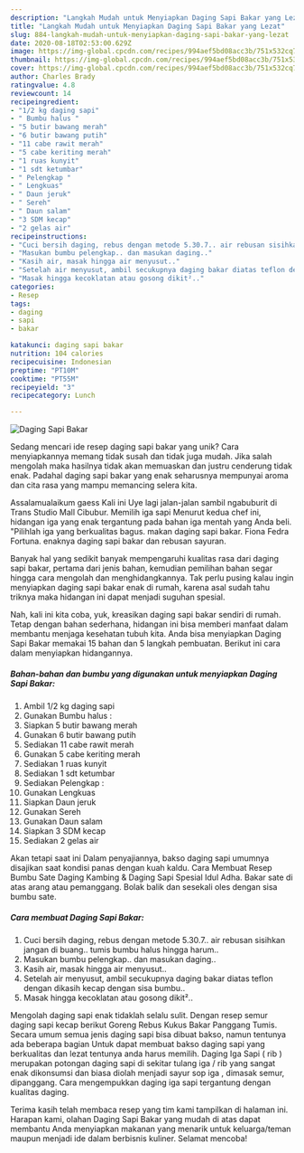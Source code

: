 ```yaml
---
description: "Langkah Mudah untuk Menyiapkan Daging Sapi Bakar yang Lezat"
title: "Langkah Mudah untuk Menyiapkan Daging Sapi Bakar yang Lezat"
slug: 884-langkah-mudah-untuk-menyiapkan-daging-sapi-bakar-yang-lezat
date: 2020-08-18T02:53:00.629Z
image: https://img-global.cpcdn.com/recipes/994aef5bd08acc3b/751x532cq70/daging-sapi-bakar-foto-resep-utama.jpg
thumbnail: https://img-global.cpcdn.com/recipes/994aef5bd08acc3b/751x532cq70/daging-sapi-bakar-foto-resep-utama.jpg
cover: https://img-global.cpcdn.com/recipes/994aef5bd08acc3b/751x532cq70/daging-sapi-bakar-foto-resep-utama.jpg
author: Charles Brady
ratingvalue: 4.8
reviewcount: 14
recipeingredient:
- "1/2 kg daging sapi"
- " Bumbu halus "
- "5 butir bawang merah"
- "6 butir bawang putih"
- "11 cabe rawit merah"
- "5 cabe keriting merah"
- "1 ruas kunyit"
- "1 sdt ketumbar"
- " Pelengkap "
- " Lengkuas"
- " Daun jeruk"
- " Sereh"
- " Daun salam"
- "3 SDM kecap"
- "2 gelas air"
recipeinstructions:
- "Cuci bersih daging, rebus dengan metode 5.30.7.. air rebusan sisihkan jangan di buang.. tumis bumbu halus hingga harum.."
- "Masukan bumbu pelengkap.. dan masukan daging.."
- "Kasih air, masak hingga air menyusut.."
- "Setelah air menyusut, ambil secukupnya daging bakar diatas teflon dengan dikasih kecap dengan sisa bumbu.."
- "Masak hingga kecoklatan atau gosong dikit².."
categories:
- Resep
tags:
- daging
- sapi
- bakar

katakunci: daging sapi bakar 
nutrition: 104 calories
recipecuisine: Indonesian
preptime: "PT10M"
cooktime: "PT55M"
recipeyield: "3"
recipecategory: Lunch

---
```



![Daging Sapi Bakar](https://img-global.cpcdn.com/recipes/994aef5bd08acc3b/751x532cq70/daging-sapi-bakar-foto-resep-utama.jpg)

Sedang mencari ide resep daging sapi bakar yang unik? Cara menyiapkannya memang tidak susah dan tidak juga mudah. Jika salah mengolah maka hasilnya tidak akan memuaskan dan justru cenderung tidak enak. Padahal daging sapi bakar yang enak seharusnya mempunyai aroma dan cita rasa yang mampu memancing selera kita.

Assalamualaikum gaess Kali ini Uye lagi jalan-jalan sambil ngabuburit di Trans Studio Mall Cibubur. Memilih iga sapi Menurut kedua chef ini, hidangan iga yang enak tergantung pada bahan iga mentah yang Anda beli. &#34;Pilihlah iga yang berkualitas bagus. makan daging sapi bakar. Fiona Fedra Fortuna. enaknya daging sapi bakar dan rebusan sayuran.

Banyak hal yang sedikit banyak mempengaruhi kualitas rasa dari daging sapi bakar, pertama dari jenis bahan, kemudian pemilihan bahan segar hingga cara mengolah dan menghidangkannya. Tak perlu pusing kalau ingin menyiapkan daging sapi bakar enak di rumah, karena asal sudah tahu triknya maka hidangan ini dapat menjadi suguhan spesial.


Nah, kali ini kita coba, yuk, kreasikan daging sapi bakar sendiri di rumah. Tetap dengan bahan sederhana, hidangan ini bisa memberi manfaat dalam membantu menjaga kesehatan tubuh kita. Anda bisa menyiapkan Daging Sapi Bakar memakai 15 bahan dan 5 langkah pembuatan. Berikut ini cara dalam menyiapkan hidangannya.

<!--inarticleads1-->

##### Bahan-bahan dan bumbu yang digunakan untuk menyiapkan Daging Sapi Bakar:

1. Ambil 1/2 kg daging sapi
1. Gunakan  Bumbu halus :
1. Siapkan 5 butir bawang merah
1. Gunakan 6 butir bawang putih
1. Sediakan 11 cabe rawit merah
1. Gunakan 5 cabe keriting merah
1. Sediakan 1 ruas kunyit
1. Sediakan 1 sdt ketumbar
1. Sediakan  Pelengkap :
1. Gunakan  Lengkuas
1. Siapkan  Daun jeruk
1. Gunakan  Sereh
1. Gunakan  Daun salam
1. Siapkan 3 SDM kecap
1. Sediakan 2 gelas air


Akan tetapi saat ini Dalam penyajiannya, bakso daging sapi umumnya disajikan saat kondisi panas dengan kuah kaldu. Cara Membuat Resep Bumbu Sate Daging Kambing &amp; Daging Sapi Spesial Idul Adha. Bakar sate di atas arang atau pemanggang. Bolak balik dan sesekali oles dengan sisa bumbu sate. 

<!--inarticleads2-->

##### Cara membuat Daging Sapi Bakar:

1. Cuci bersih daging, rebus dengan metode 5.30.7.. air rebusan sisihkan jangan di buang.. tumis bumbu halus hingga harum..
1. Masukan bumbu pelengkap.. dan masukan daging..
1. Kasih air, masak hingga air menyusut..
1. Setelah air menyusut, ambil secukupnya daging bakar diatas teflon dengan dikasih kecap dengan sisa bumbu..
1. Masak hingga kecoklatan atau gosong dikit²..


Mengolah daging sapi enak tidaklah selalu sulit. Dengan resep semur daging sapi kecap berikut Goreng Rebus Kukus Bakar Panggang Tumis. Secara umum semua jenis daging sapi bisa dibuat bakso, namun tentunya ada beberapa bagian Untuk dapat membuat bakso daging sapi yang berkualitas dan lezat tentunya anda harus memilih. Daging Iga Sapi ( rib ) merupakan potongan daging sapi di sekitar tulang iga / rib yang sangat enak dikonsumsi dan biasa diolah menjadi sayur sop iga , dimasak semur, dipanggang. Cara mengempukkan daging iga sapi tergantung dengan kualitas daging. 

Terima kasih telah membaca resep yang tim kami tampilkan di halaman ini. Harapan kami, olahan Daging Sapi Bakar yang mudah di atas dapat membantu Anda menyiapkan makanan yang menarik untuk keluarga/teman maupun menjadi ide dalam berbisnis kuliner. Selamat mencoba!
